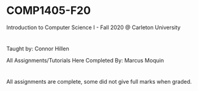 # COMP1405-F20
Introduction to Computer Science I - Fall 2020 @ Carleton University
#
Taught by: Connor Hillen

All Assignments/Tutorials Here Completed By: Marcus Moquin
#

All assignments are complete, some did not give full marks when graded.
